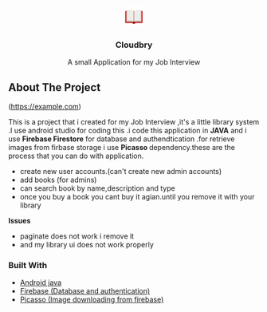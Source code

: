 
<!-- PROJECT SHIELDS -->
<!--
*** I'm using markdown "reference style" links for readability.
*** Reference links are enclosed in brackets [ ] instead of parentheses ( ).
*** See the bottom of this document for the declaration of the reference variables
*** for contributors-url, forks-url, etc. This is an optional, concise syntax you may use.
*** https://www.markdownguide.org/basic-syntax/#reference-style-links
-->




<!-- PROJECT LOGO -->
<br />
<p align="center">
  <a href="https://github.com/github_username/repo_name">
    <img src="readmd/logo.png"  width="40" height="40">
  </a>

  <h3 align="center">Cloudbry</h3>

  <p align="center">
    A small Application for my Job Interview 
  
  </p>
</p>







<!-- ABOUT THE PROJECT -->
## About The Project

(https://example.com)

This is a project that i created for my Job Interview ,it's a little library system .I use android studio for coding this .i code this application in <b>JAVA</b> and i use <b>Firebase Firestore</b> for database and authendtication .for retrieve images from firbase storage i use <b> Picasso </b>dependency.these are the process that you can do with application.
<ul>
<li>create new user accounts.(can't create new admin accounts)</li>
<li>add books (for admins)</li>
<li>can search book by name,description and type</li>
<li>once you buy a book you cant buy it agian.until you remove it with your library</li>
</ul>

<b>Issues</b>
<ul>
<li>paginate does not work i remove it</li>
<li>and my library ui does not work properly</li>
</ul>




### Built With

* [Android java]()
* [Firebase (Database and authentication)]()
* [Picasso (Image downloading from firebase)]()





